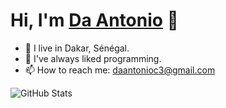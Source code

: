 ### <h1>Hi, I'm <a href = "https://daantonio.netlify.app/">Da Antonio</a> 👋</h1>
<ul>
    <li>🔭 I live in Dakar, Sénégal.</li>
    <li>🌱 I've always liked programming.</li>
    <li>📫 How to reach me: <a href = "mailto:daantonioc3@gmail.com">daantonioc3@gmail.com</a></li>
</ul>

<!--
**daantonio27/daantonio27** is a ✨ _special_ ✨ repository because its `README.md` (this file) appears on your GitHub profile.

Here are some ideas to get you started:

- 🔭 I’m currently working on ...
- 🌱 I’m currently learning ...
- 👯 I’m looking to collaborate on ...
- 🤔 I’m looking for help with ...
- 💬 Ask me about ...
- 📫 How to reach me: ...
- 😄 Pronouns: ...
- ⚡ Fun fact: ...
-->

  ![GitHub Stats](https://github-readme-stats.vercel.app/api?username=daantonio27&theme=radical)
 <p align="left">
   <!-- <a href = "https://www.linkedin.com/in/daantonioco/"><img src = "https://github.com/harshalrj25/MasterAssetsRepo/blob/master/linkedInLogo.svg" width="36"                  height="36"/></a>
    <a href = "mailto:daantonioc3@gmail.com"><img src = "https://github.com/harshalrj25/MasterAssetsRepo/blob/master/gmail.svg" width="36"                  height="36"/></a>
    </p>
    </p>
    </p>
